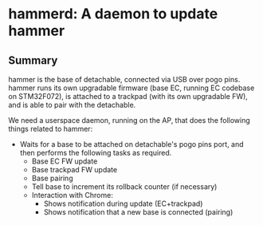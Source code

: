 # hammerd: A daemon to update hammer

## Summary

hammer is the base of detachable, connected via USB over pogo pins. hammer runs
its own upgradable firmware (base EC, running EC codebase on STM32F072), is
attached to a trackpad (with its own upgradable FW), and is able to pair with
the detachable.

We need a userspace daemon, running on the AP, that does the following things
related to hammer:

- Waits for a base to be attached on detachable's pogo pins port, and then
  performs the following tasks as required.
  - Base EC FW update
  - Base trackpad FW update
  - Base pairing
  - Tell base to increment its rollback counter (if necessary)
  - Interaction with Chrome:
    - Shows notification during update (EC+trackpad)
    - Shows notification that a new base is connected (pairing)

